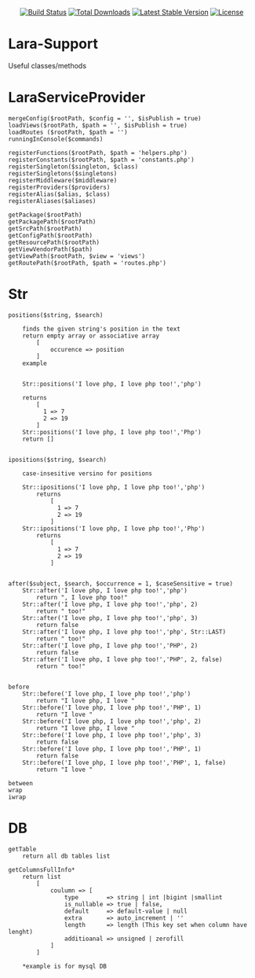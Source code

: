 <p align="center">
<a href="https://travis-ci.org/omnicode/lara-support"><img src="https://travis-ci.org/omnicode/lara-support.svg" alt="Build Status"></a>
<a href="https://packagist.org/packages/omnicode/lara-support"><img src="https://poser.pugx.org/omnicode/lara-support/d/total.svg" alt="Total Downloads"></a>
<a href="https://packagist.org/packages/omnicode/lara-support"><img src="https://poser.pugx.org/omnicode/lara-support/v/stable.svg" alt="Latest Stable Version"></a>
<a href="https://packagist.org/packages/omnicode/lara-support"><img src="https://poser.pugx.org/omnicode/lara-support/license.svg" alt="License"></a>
</p>

# Lara-Support

Useful classes/methods  


# LaraServiceProvider
    
    mergeConfig($rootPath, $config = '', $isPublish = true)
    loadViews($rootPath, $path = '', $isPublish = true)
    loadRoutes ($rootPath, $path = '')
    runningInConsole($commands)
    
    registerFunctions($rootPath, $path = 'helpers.php')
    registerConstants($rootPath, $path = 'constants.php')
    registerSingleton($singleton, $class)
    registerSingletons($singletons)
    registerMiddleware($middleware)
    registerProviders($providers)
    registerAlias($alias, $class)
    registerAliases($aliases)
    
    getPackage($rootPath)
    getPackagePath($rootPath)
    getSrcPath($rootPath)
    getConfigPath($rootPath)
    getResourcePath($rootPath)
    getViewVendorPath($path)
    getViewPath($rootPath, $view = 'views')
    getRoutePath($rootPath, $path = 'routes.php')
    
    
# Str
    positions($string, $search)
    
        finds the given string's position in the text
        return empty array or associative array
            [
                occurence => position
            ]
        example 
        
        
        Str::positions('I love php, I love php too!','php')
        
        returns
            [
              1 => 7
              2 => 19
            ]
        Str::positions('I love php, I love php too!','Php')
        return []
       
            
    ipositions($string, $search)
        
        case-insesitive versino for positions

        Str::ipositions('I love php, I love php too!','php')
            returns
                [
                  1 => 7
                  2 => 19
                ]
        Str::ipositions('I love php, I love php too!','Php')
            returns
                [
                  1 => 7
                  2 => 19
                ]
    
    
    after($subject, $search, $occurrence = 1, $caseSensitive = true)
        Str::after('I love php, I love php too!','php')    
            return ", I love php too!"
        Str::after('I love php, I love php too!','php', 2)
            return " too!"
        Str::after('I love php, I love php too!','php', 3)
            return false
        Str::after('I love php, I love php too!','php', Str::LAST)
            return " too!"
        Str::after('I love php, I love php too!','PHP', 2)
            return false
        Str::after('I love php, I love php too!','PHP', 2, false)
            return " too!"
        
        
    before
        Str::before('I love php, I love php too!','php')    
            return "I love php, I love "
        Str::before('I love php, I love php too!','PHP', 1)
            return "I love "
        Str::before('I love php, I love php too!','php', 2)
            return "I love php, I love "
        Str::before('I love php, I love php too!','php', 3)
            return false
        Str::before('I love php, I love php too!','PHP', 1)
            return false
        Str::before('I love php, I love php too!','PHP', 1, false)
            return "I love "
        
    between
    wrap
    iwrap
    
# DB
    getTable
        return all db tables list
    
    getColumnsFullInfo*
        return list
            [
                coulumn => [
                    type        => string | int |bigint |smallint 
                    is_nullable => true | false,
                    default     => default-value | null
                    extra       => auto_increment | ''
                    length      => length (This key set when column have lenght)
                    additioanal => unsigned | zerofill 
                ]
            ]
            
        *example is for mysql DB
        
